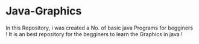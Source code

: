 # Java-Graphics
In this Repository, i was created a No. of basic java Programs for begginers !
It is an best repository for the begginers to learn the Graphics in java !

